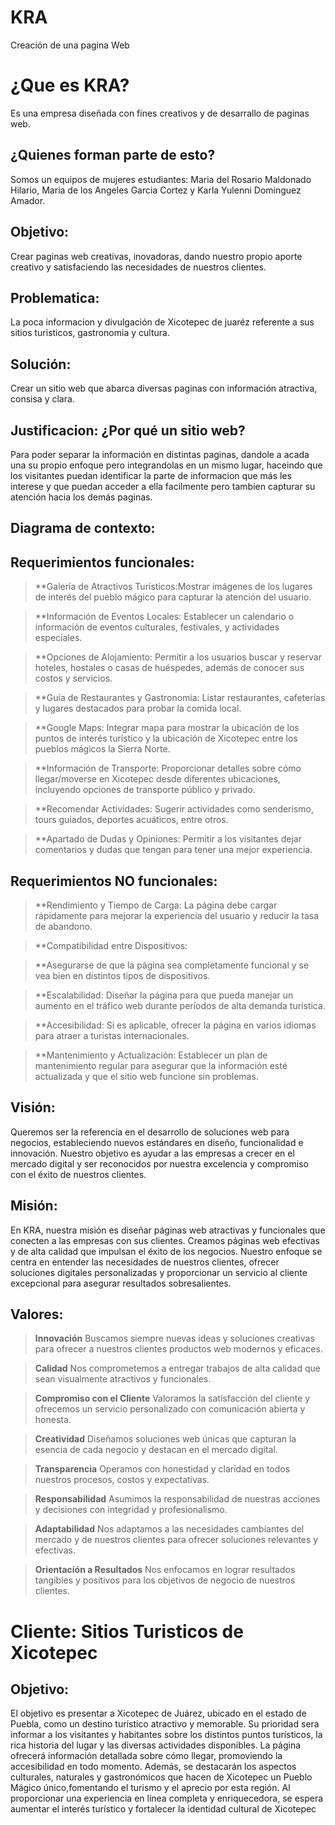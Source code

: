 # KRA

Creación de una pagina Web

# ¿Que es KRA?

Es una empresa diseñada con fines creativos y de desarrallo de paginas web.

## ¿Quienes forman parte de esto?

Somos un equipos de mujeres estudiantes: Maria del Rosario Maldonado Hilario, Maria de los Angeles Garcia Cortez y Karla Yulenni Dominguez Amador.

## Objetivo:

Crear paginas web creativas, inovadoras, dando nuestro propio aporte creativo y satisfaciendo las necesidades de  nuestros clientes.

## Problematica:

La poca informacion y divulgación de Xicotepec de juaréz referente a sus sitios turisticos, gastronomia y cultura.

## Solución:

Crear un sitio web que abarca diversas paginas con información atractiva, consisa y clara.

## Justificacion: ¿Por qué un sitio web?
Para poder separar la información en distintas paginas, dandole a acada una su propio enfoque pero integrandolas en un mismo lugar, haceindo que los visitantes puedan identificar la parte de informacion que más les interese y que puedan acceder a ella facilmente pero tambien capturar su atención hacia los demás paginas.

## Diagrama de contexto: ##

## Requerimientos funcionales: ##

>**Galería de Atractivos Turísticos:Mostrar imágenes de los lugares de interés del pueblo mágico para capturar la atención del usuario.

>**Información de Eventos Locales: Establecer un calendario o información de eventos culturales, festivales, y actividades especiales.

>**Opciones de Alojamiento: Permitir a los usuarios buscar y reservar hoteles, hostales o casas de huéspedes, además de conocer sus costos y servicios.

>**Guía de Restaurantes y Gastronomía: Listar restaurantes, cafeterías y lugares destacados para probar la comida local.

>**Google Maps: Integrar mapa para mostrar la ubicación de los puntos de interés turístico y la ubicación de Xicotepec entre los pueblos mágicos la Sierra Norte.

>**Información de Transporte: Proporcionar detalles sobre cómo llegar/moverse en Xicotepec desde diferentes ubicaciones, incluyendo opciones de transporte público y privado.

>**Recomendar Actividades: Sugerir actividades como senderismo, tours guiados, deportes acuáticos, entre otros.

>**Apartado de Dudas y Opiniones: Permitir a los visitantes dejar comentarios y dudas que tengan para tener una mejor experiencia.


## Requerimientos NO funcionales: ##

>**Rendimiento y Tiempo de Carga: La página debe cargar rápidamente para mejorar la experiencia del usuario y reducir la tasa de abandono.

>**Compatibilidad entre Dispositivos:

>**Asegurarse de que la página sea completamente funcional y se vea bien en distintos tipos de dispositivos.

>**Escalabilidad: Diseñar la página para que pueda manejar un aumento en el tráfico web durante períodos de alta demanda turística.

>**Accesibilidad: Si es aplicable, ofrecer la página en varios idiomas para atraer a turistas internacionales.

>**Mantenimiento y Actualización: Establecer un plan de mantenimiento regular para asegurar que la información esté actualizada y que el sitio web funcione sin problemas.


## Visión:
Queremos ser la referencia en el desarrollo de soluciones web para negocios, estableciendo nuevos estándares en diseño, funcionalidad e innovación. Nuestro objetivo es ayudar a las empresas a crecer en el mercado digital y ser reconocidos por nuestra excelencia y compromiso con el éxito de nuestros clientes.

## Misión:
En KRA, nuestra misión es diseñar páginas web atractivas y funcionales que conecten a las empresas con sus clientes.
Creamos páginas web efectivas y de alta calidad que impulsan el éxito de los negocios. Nuestro enfoque se centra en entender las necesidades de nuestros clientes, ofrecer soluciones digitales personalizadas y proporcionar un servicio al cliente excepcional para asegurar resultados sobresalientes.

## Valores:
> **Innovación**
Buscamos siempre nuevas ideas y soluciones creativas para ofrecer a nuestros clientes productos web modernos y eficaces.

>**Calidad**
Nos comprometemos a entregar trabajos de alta calidad que sean visualmente atractivos y funcionales.

>**Compromiso con el Cliente**
Valoramos la satisfacción del cliente y ofrecemos un servicio personalizado con comunicación abierta y honesta.

>**Creatividad**
Diseñamos soluciones web únicas que capturan la esencia de cada negocio y destacan en el mercado digital.

>**Transparencia**
Operamos con honestidad y claridad en todos nuestros procesos, costos y expectativas.

>**Responsabilidad**
Asumimos la responsabilidad de nuestras acciones y decisiones con integridad y profesionalismo.

>**Adaptabilidad**
Nos adaptamos a las necesidades cambiantes del mercado y de nuestros clientes para ofrecer soluciones relevantes y efectivas.

>**Orientación a Resultados**
Nos enfocamos en lograr resultados tangibles y positivos para los objetivos de negocio de nuestros clientes.



# Cliente: Sitios Turisticos de Xicotepec

## Objetivo:
El objetivo es presentar a Xicotepec de Juárez, ubicado en el estado de Puebla, como un destino turístico atractivo y memorable. Su prioridad sera informar a los visitantes y habitantes sobre los distintos puntos turísticos, la rica historia del lugar y las diversas actividades disponibles. La página ofrecerá información detallada sobre cómo llegar, promoviendo la accesibilidad en todo momento. Además, se destacarán los aspectos culturales, naturales y gastronómicos que hacen de Xicotepec un Pueblo Mágico único,fomentando el turismo y el aprecio por esta región. Al proporcionar una experiencia en línea completa y enriquecedora, se espera aumentar el interés turístico y fortalecer la identidad cultural de Xicotepec
